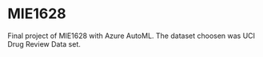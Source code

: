 # MIE1628
Final project of MIE1628 with Azure AutoML. The dataset choosen was UCI Drug Review Data set. 
